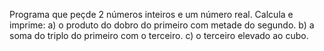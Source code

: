Programa que peçde 2 números inteiros e um número real. Calcula e imprime:
a) o produto do dobro do primeiro com metade do segundo.
b) a soma do triplo do primeiro com o terceiro.
c) o terceiro elevado ao cubo.